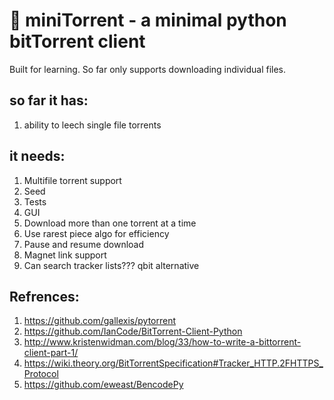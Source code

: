 # 🥐 miniTorrent - a minimal python bitTorrent client

Built for learning. So far only supports downloading individual files.

## so far it has:
1. ability to leech single file torrents 

## it needs:
1. Multifile torrent support
2. Seed
3. Tests
4. GUI
5. Download more than one torrent at a time
6. Use rarest piece algo for efficiency
7. Pause and resume download
8. Magnet link support
9. Can search tracker lists??? qbit alternative

## Refrences:
1. https://github.com/gallexis/pytorrent
2. https://github.com/IanCode/BitTorrent-Client-Python
3. http://www.kristenwidman.com/blog/33/how-to-write-a-bittorrent-client-part-1/
4. https://wiki.theory.org/BitTorrentSpecification#Tracker_HTTP.2FHTTPS_Protocol
5. https://github.com/eweast/BencodePy

